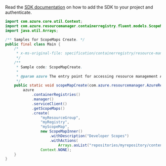 Read the [SDK documentation](https://github.com/Azure/azure-sdk-for-java/blob/azure-resourcemanager_2.10.0/sdk/resourcemanager/azure-resourcemanager/README.md) on how to add the SDK to your project and authenticate.

```java
import com.azure.core.util.Context;
import com.azure.resourcemanager.containerregistry.fluent.models.ScopeMapInner;
import java.util.Arrays;

/** Samples for ScopeMaps Create. */
public final class Main {
    /*
     * x-ms-original-file: specification/containerregistry/resource-manager/Microsoft.ContainerRegistry/preview/2019-05-01-preview/examples/ScopeMapCreate.json
     */
    /**
     * Sample code: ScopeMapCreate.
     *
     * @param azure The entry point for accessing resource management APIs in Azure.
     */
    public static void scopeMapCreate(com.azure.resourcemanager.AzureResourceManager azure) {
        azure
            .containerRegistries()
            .manager()
            .serviceClient()
            .getScopeMaps()
            .create(
                "myResourceGroup",
                "myRegistry",
                "myScopeMap",
                new ScopeMapInner()
                    .withDescription("Developer Scopes")
                    .withActions(
                        Arrays.asList("repositories/myrepository/contentWrite", "repositories/myrepository/delete")),
                Context.NONE);
    }
}
```
